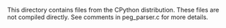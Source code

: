This directory contains files from the CPython distribution.
These files are not compiled directly.
See comments in peg_parser.c for more details.
